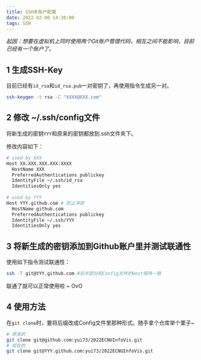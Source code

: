 ```yaml
---
title: SSH多账户配置
date: 2022-02-08 14:38:00
tags: SSH
---
```


*起因：想要在虚拟机上同时使用两个Git账户管理代码，相互之间不能影响，目前已经有一个账户了。*

## 1 生成SSH-Key

目前已经有`id_rsa`和`id_rsa.pub`一对密钥了，再使用指令生成另一对。

```sh
ssh-keygen -t rsa -C "XXXX@XXX.com"
```

## 2 修改 ~/.ssh/config文件

将新生成的密钥`YYY`和原来的密钥都放到.ssh文件夹下。

修改内容如下：

```sh
# used by XXX
Host XX.XXX.XXX.XXX:XXXX
  HostName XXX
  PreferredAuthentications publickey
  IdentityFile ~/.ssh/id_rsa
  IdentitiesOnly yes
 
# used by YYY
Host YYY.github.com # 防止冲突
  HostName github.com
  PreferredAuthentications publickey
  IdentityFile ~/.ssh/YYY
  IdentitiesOnly yes
```

## 3 将新生成的密钥添加到Github账户里并测试联通性

使用如下指令测试联通性：

```sh
ssh -T git@YYY.github.com #后半部分和Config文件的Host保持一致
```

联通了就可以正常使用啦 ~ OvO

## 4 使用方法

在`git clone`时，要将后缀改成Config文件里那种形式。随手拿个仓库举个栗子~

```sh
# 原来的
git clone git@github.com:yui73/2022ECNUInfoVis.git
# 现在的
git clone git@YYY.github.com:yui73/2022ECNUInfoVis.git
```
